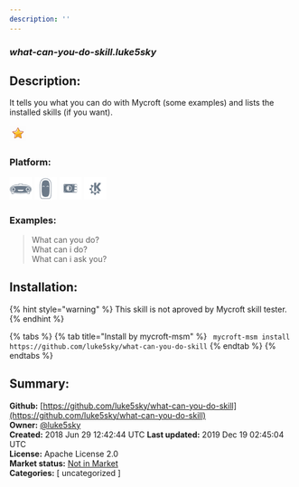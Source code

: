 ```yaml
---
description: ''
---
```


### _what-can-you-do-skill.luke5sky_  
## Description:  
It tells you what you can do with Mycroft (some examples)
and lists the installed skills (if you want).  
  
![](../.gitbook/assets/star.png)  
  
### Platform:  
 ![Mark I](../.gitbook/assets/mark-1-icon.png)  ![Mark II](../.gitbook/assets/mark-2-icon.png)  ![Picroft](../.gitbook/assets/picroft-icon.png)  ![plasmoid](../.gitbook/assets/kde.png)   
### Examples:  
> What can you do?  
> What can i do?  
> What can i ask you?  
  
## Installation:  
{% hint style="warning" %}
This skill is not aproved by Mycroft skill tester.
{% endhint %}
    
{% tabs %}
{% tab title="Install by mycroft-msm" %}
``` mycroft-msm install https://github.com/luke5sky/what-can-you-do-skill```
{% endtab %}
  {% endtabs %}
    
## Summary:  
**Github:** [https://github.com/luke5sky/what-can-you-do-skill](https://github.com/luke5sky/what-can-you-do-skill)  
**Owner:** [@luke5sky](https://github.com/luke5sky)  
**Created:** 2018 Jun 29 12:42:44 UTC  **Last updated:** 2019 Dec 19 02:45:04 UTC  
**License:** Apache License 2.0  
**Market status:** [Not in Market](https://market.mycroft.ai/skill/)  
**Categories:** [ uncategorized ]   
